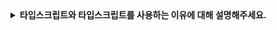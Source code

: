 <details>
  <summary><strong>타입스크립트와 타입스크립트를 사용하는 이유에 대해 설명해주세요.</strong></summary>

<br>

## 타입스크립트
- 타입스크립트는 자바스크립트의 슈퍼셋 언어입니다.
- 슈퍼셋 언어이기 때문에 자바스크립트 코드를 그대로 사용할 수 있습니다.

## 타입스크립트를 사용하는 이유
- 안정성 보장: 타입스크립트는 정적 타이핑을 제공하고 컴파일 단계에서 타입 검사를 해주기 때문에, 자바스크립트의 단점인 타입 안정성을 높여줍니다.
- 개발 생산성 향상: IDE의 타입 자동 완성 기능으로 변수와 함수의 타입을 추론할 수 있으며, React의 경우 props를 매번 확인할 필요가 없어 생산성이 향상됩니다.
- 협업에 유리: 타입스크립트가 지원하는 인터페이스, 제네릭을 통해 코드를 더 쉽게 이해할 수 있도록 도와줍니다.

#### ☑️ 추가질문. 타입스크립트를 도입하는게 무조건 좋은가요?
- 개발 속도가 중요한 소규모 프로젝트라면 적합하지 않을 수 있습니다.
- 예를 들어 프로토타입 제작이나 랜딩 페이지 제작처럼 로직이 복잡하지않거나, 빠른 개발을 요구하는 상황이라면 타입스크립트를 도입하는 것이 오히려 과도할 수 있습니다.
- 또한, 타입스크립트에 대한 팀 구성원의 러닝커브를 고려해야합니다.
- 마지막으로, 기존 프로젝트의 자바스크립트 코드 볼륨이 매우 방대하여 타입스크립트로의 전환 비용을 감당하기 어렵다면, 타입스크립트의 점진적 도입 혹은 자바스크립트를 유지하면서 강화된 테스팅을 통해 타입스크립트의 장점을 가져갈 수 있습니다.
  
</details>
